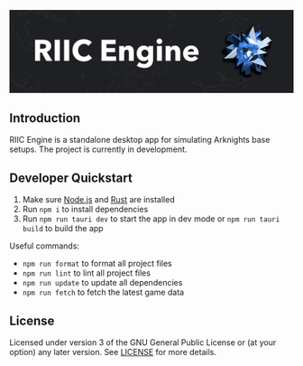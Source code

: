 ![RIIC Engine](banner.png)

## Introduction

RIIC Engine is a standalone desktop app for simulating Arknights base setups. The project is currently in development.

## Developer Quickstart

1. Make sure [Node.js](https://nodejs.org/en/) and [Rust](https://www.rust-lang.org/tools/install/) are installed
2. Run `npm i` to install dependencies
3. Run `npm run tauri dev` to start the app in dev mode or `npm run tauri build` to build the app

Useful commands:

- `npm run format` to format all project files
- `npm run lint` to lint all project files
- `npm run update` to update all dependencies
- `npm run fetch` to fetch the latest game data

## License

Licensed under version 3 of the GNU General Public License or (at your option) any later version. See [LICENSE](LICENSE) for more details.
